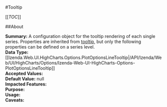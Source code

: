 #Tooltip

[[_TOC_]]

##About

**Summary:**  A configuration object for the tooltip rendering of each single series. Properties are inherited from <a href="#tooltip">tooltip</a>, but only the following properties can be defined on a series level.   
**Data Type:** [[Izenda.Web.UI.HighCharts.Options.PlotOptionsLineTooltip|/API/Izenda/Web/UI/HighCharts/Options/Izenda-Web-UI-HighCharts-Options-PlotOptionsLineTooltip]]  
**Accepted Values:**   
**Default Value:** null  
**Impacted Features:**   
**Purpose:**   
**Usage:**   
**Caveats:**   

